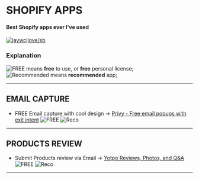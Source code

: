 # SHOPIFY APPS
#### Best Shopify apps ever I've used

[![jaywcjlove/sb](https://jaywcjlove.github.io/sb/ico/awesome.svg)](https://github.com/jaywcjlove/awesome-mac)

### Explanation
![FREE][Free]  means **free** to use, or **free** personal license; <br>
![Recommended][Reco]  means **recommended** app;  

---

## EMAIL CAPTURE
* FREE Email capture with cool design -> [Privy - Free email popups with exit intent](https://apps.shopify.com/privy) ![FREE][Free] ![Reco][Reco]

---

## PRODUCTS REVIEW
* Submit Products review via Email -> [Yotpo Reviews, Photos, and Q&A](https://apps.shopify.com/yotpo-social-reviews) ![FREE][Free] ![Reco][Reco]

---

[Free]: https://camo.githubusercontent.com/5b5710d91294db78c7e32ffa884d6c45ab15c471/68747470733a2f2f6a617977636a6c6f76652e6769746875622e696f2f73622f69636f2f6d696e2d667265652e737667
[Reco]: [https://camo.githubusercontent.com/89770188a24dd415991ffa93eca8c9bd5e9b2147/68747470733a2f2f6a617977636a6c6f76652e6769746875622e696f2f73622f69636f2f6d696e2d7475696a69616e2e737667]

